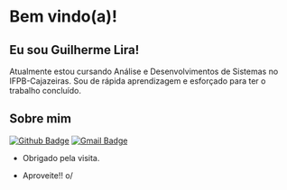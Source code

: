 
 
# Bem vindo(a)!
 
## Eu sou Guilherme Lira!
 
Atualmente estou cursando Análise e Desenvolvimentos de Sistemas no IFPB-Cajazeiras. Sou de rápida aprendizagem e esforçado para ter o trabalho concluído.
 
 
## Sobre mim 
[![Github Badge](https://img.shields.io/badge/-Github-000?style=flat-square&logo=Github&logoColor=white&link=https://github.com/Guilhermenrt7)](https://github.com/Guilhermenrt7)
[![Gmail Badge](https://img.shields.io/badge/-Gmail-c14438?style=flat-square&logo=Gmail&logoColor=white&link=mailto:guilhermelira2cz@gmail.com)](mailto:guilhermelira2cz@gmail.com)
 
- Obrigado pela visita. 
 
- Aproveite!! o/
